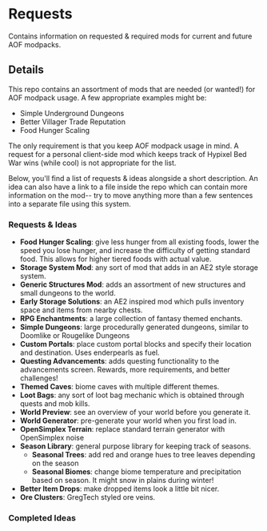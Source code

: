 # Requests
Contains information on requested &amp; required mods for current and future AOF modpacks.

## Details
This repo contains an assortment of mods that are needed (or wanted!) for AOF modpack usage.
A few appropriate examples might be:
 - Simple Underground Dungeons
 - Better Villager Trade Reputation
 - Food Hunger Scaling

The only requirement is that you keep AOF modpack usage in mind. A request for a personal client-side mod which keeps track of Hypixel Bed War wins (while cool) is not appropriate for the list.

Below, you'll find a list of requests & ideas alongside a short description. An idea can also have a link to a file inside the repo which can contain more information on the mod-- try to move anything more than a few sentences into a separate file using this system.

### Requests & Ideas
- **Food Hunger Scaling**: give less hunger from all existing foods, lower the speed you lose hunger, and increase the difficulty of getting standard food. This allows for higher tiered foods with actual value.
- **Storage System Mod**: any sort of mod that adds in an AE2 style storage system.
- **Generic Structures Mod**: adds an assortment of new structures and small dungeons to the world.
- **Early Storage Solutions**: an AE2 inspired mod which pulls inventory space and items from nearby chests.
- **RPG Enchantments**: a large collection of fantasy themed enchants.
- **Simple Dungeons**: large procedurally generated dungeons, similar to Doomlike or Rougelike Dungeons
- **Custom Portals**: place custom portal blocks and specify their location and destination. Uses enderpearls as fuel.
- **Questing Advancements**: adds questing functionality to the advancements screen. Rewards, more requirements, and better challenges!
- **Themed Caves**: biome caves with multiple different themes.
- **Loot Bags**: any sort of loot bag mechanic which is obtained through quests and mob kills.
- **World Preview**: see an overview of your world before you generate it.
- **World Generator**: pre-generate your world when you first load in.
- **OpenSimplex Terrain**: replace standard terrain generator with OpenSimplex noise
- **Season Library**: general purpose library for keeping track of seasons.
  - **Seasonal Trees**: add red and orange hues to tree leaves depending on the season
  - **Seasonal Biomes**: change biome temperature and precipitation based on season. It might snow in plains during winter!
- **Better Item Drops**: make dropped items look a little bit nicer.
- **Ore Clusters**: GregTech styled ore veins.

### Completed Ideas
